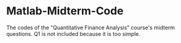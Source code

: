 # Matlab-Midterm-Code
The codes of the "Quantitative Finance Analysis" course's midterm questions. Q1 is not included because it is too simple.

